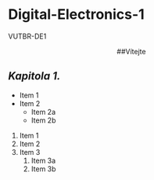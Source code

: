 # Digital-Electronics-1
VUTBR-DE1
<div align="center"> ##Vítejte </div>

## *Kapitola 1.*
* Item 1
* Item 2
  * Item 2a
  * Item 2b
  
1. Item 1
1. Item 2
1. Item 3
   1. Item 3a
   1. Item 3b
